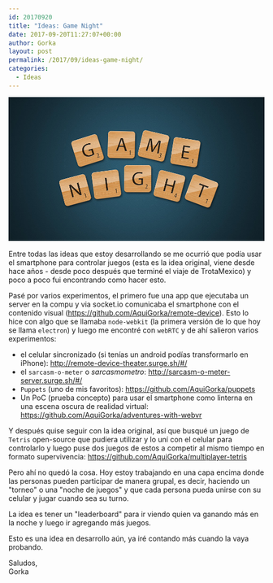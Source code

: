 ```yaml
---
id: 20170920
title: "Ideas: Game Night"
date: 2017-09-20T11:27:07+00:00
author: Gorka
layout: post
permalink: /2017/09/ideas-game-night/
categories:
  - Ideas
---
```

<img style="margin: auto;" src="/public/img/2017/09/game-night.jpg" alt="Game Night" />

Entre todas las ideas que estoy desarrollando se me ocurrió que podía usar el smartphone para controlar juegos (esta es la idea original, viene desde hace años - desde poco después que terminé el viaje de TrotaMexico) y poco a poco fui encontrando como hacer esto.

Pasé por varios experimentos, el primero fue una app que ejecutaba un server en la compu y via socket.io comunicaba el smartphone con el contenido visual (https://github.com/AquiGorka/remote-device). Esto lo hice con algo que se llamaba `node-webkit` (la primera versión de lo que hoy se llama `electron`) y luego me encontré con `webRTC` y de ahí salieron varios experimentos:

- el celular sincronizado (si tenías un android podías transformarlo en iPhone): http://remote-device-theater.surge.sh/#/
- el `sarcasm-o-meter` o _sarcasmometro_: http://sarcasm-o-meter-server.surge.sh/#/
- `Puppets` (uno de mis favoritos): https://github.com/AquiGorka/puppets
- Un PoC (prueba concepto) para usar el smartphone como linterna en una escena oscura de realidad virtual: https://github.com/AquiGorka/adventures-with-webvr

Y después quise seguir con la idea original, así que busqué un juego de `Tetris` open-source que pudiera utilizar y lo uní con el celular para controlarlo y luego puse dos juegos de estos a competir al mismo tiempo en formato supervivencia: https://github.com/AquiGorka/multiplayer-tetris

Pero ahí no quedó la cosa. Hoy estoy trabajando en una capa encima donde las personas pueden participar de manera grupal, es decir, haciendo un "torneo" o una "noche de juegos" y que cada persona pueda unirse con su celular y jugar cuando sea su turno.

La idea es tener un "leaderboard" para ir viendo quien va ganando más en la noche y luego ir agregando más juegos.

Esto es una idea en desarrollo aún, ya iré contando más cuando la vaya probando.

Saludos,<br />
Gorka
